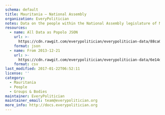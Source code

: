```yaml
---
schema: default
title: Mauritania — National Assembly
organization: EveryPolitician
notes: Data on the people within the National Assembly legislature of Mauritania.
resources:
  - name: All Data as Popolo JSON
    url: >-
      https://cdn.rawgit.com/everypolitician/everypolitician-data/88ca0e1e715e70dc4fc376ec007cc723ad8680ac/data/Mauritania/National_Assembly/ep-popolo-v1.0.json
    format: json
  - name: From 2013-12-21
    url: >-
      https://cdn.rawgit.com/everypolitician/everypolitician-data/6e14d68fb8ac95033e092abc1b2a60c8d03a2d7d/data/Mauritania/National_Assembly/term-12.csv
    format: csv
last_modified: 2017-01-22T06:52:11
license: ''
category:
  - Mauritania
  - People
  - Groups & Bodies
maintainer: EveryPolitician
maintainer_email: team@everypolitician.org
more_info: http://docs.everypolitician.org
---
```

